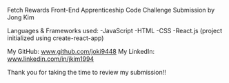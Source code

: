 Fetch Rewards Front-End Apprenticeship Code Challenge Submission by Jong Kim

Languages & Frameworks used:
-JavaScript
-HTML
-CSS
-React.js (project initialized using create-react-app)

My GitHub: www.github.com/joki9448
My LinkedIn: www.linkedin.com/in/jkim1994

Thank you for taking the time to review my submission!!